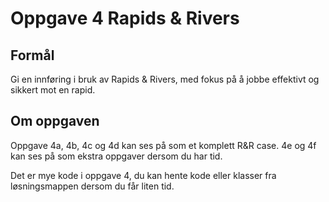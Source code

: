 # Oppgave 4 Rapids & Rivers

## Formål
Gi en innføring i bruk av Rapids & Rivers, med fokus på å jobbe effektivt og sikkert mot en rapid.

## Om oppgaven
Oppgave 4a, 4b, 4c og 4d kan ses på som et komplett R&R case. 
4e og 4f kan ses på som ekstra oppgaver dersom du har tid.

Det er mye kode i oppgave 4, du kan hente kode eller klasser fra løsningsmappen dersom du får liten tid.